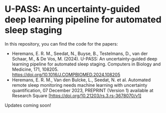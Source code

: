 # U-PASS: An uncertainty-guided deep learning pipeline for automated sleep staging

In this repository, you can find the code for the papers: 

- Heremans, E. R. M., Seedat, N., Buyse, B., Testelmans, D., van der Schaar, M., & De Vos, M. (2024). U-PASS: An uncertainty-guided deep learning pipeline for automated sleep staging. Computers in Biology and Medicine, 171, 108205. https://doi.org/10.1016/J.COMPBIOMED.2024.108205
- Heremans, E. R. M., Van den Bulcke, L., Seedat, N. et al. Automated remote sleep monitoring needs machine learning with uncertainty quantification, 07 December 2023, PREPRINT (Version 1) available at Research Square [https://doi.org/10.21203/rs.3.rs-3678070/v1]

Updates coming soon!
